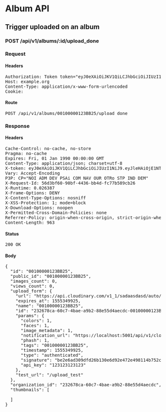 # Album API

## Trigger uploaded on an album

### POST /api/v1/albums/:id/upload_done
### Request

#### Headers

<pre>Authorization: Token token=&quot;eyJ0eXAiOiJKV1QiLCJhbGciOiJIUzI1NiJ9.eyJleHAiOjE1NTQ3NTk1MjUsImlhdCI6MTU1NDc0NTEyNSwidXNlcl9pZCI6ImJjYTVlYTEwLTZlMDYtNDZiYi1hMTYwLWQ1ZmI2NjlhMjc3NCIsImFiaWxpdGllcyI6eyIwMDEwMDAwMDEyM0JCMjUiOnsiQWNjZXNzIjp7ImltYWdlX3VwbG9hZCI6dHJ1ZX19fX0.guKk5l1ISUrpcWz2Q4VI4RDBqgP8oJ6TukHMmE1X9IM&quot;
Host: example.org
Content-Type: application/x-www-form-urlencoded
Cookie: </pre>

#### Route

<pre>POST /api/v1/albums/00100000123BB25/upload_done</pre>

### Response

#### Headers

<pre>Cache-Control: no-cache, no-store
Pragma: no-cache
Expires: Fri, 01 Jan 1990 00:00:00 GMT
Content-Type: application/json; charset=utf-8
X-token: eyJ0eXAiOiJKV1QiLCJhbGciOiJIUzI1NiJ9.eyJleHAiOjE1NTQ3NTk1MjUsImlhdCI6MTU1NDc0NTEyNSwidXNlcl9pZCI6ImJjYTVlYTEwLTZlMDYtNDZiYi1hMTYwLWQ1ZmI2NjlhMjc3NCIsImFiaWxpdGllcyI6eyIwMDEwMDAwMDEyM0JCMjUiOnsiQWNjZXNzIjp7ImltYWdlX3VwbG9hZCI6dHJ1ZX19fX0.guKk5l1ISUrpcWz2Q4VI4RDBqgP8oJ6TukHMmE1X9IM
Vary: Accept-Encoding
P3P: CP=&quot;NOI ADM DEV PSAi COM NAV OUR OTRo STP IND DEM&quot;
X-Request-Id: 56d3bf60-90bf-4436-bb4d-fc77b589cb26
X-Runtime: 0.026387
X-Frame-Options: DENY
X-Content-Type-Options: nosniff
X-XSS-Protection: 1; mode=block
X-Download-Options: noopen
X-Permitted-Cross-Domain-Policies: none
Referrer-Policy: origin-when-cross-origin, strict-origin-when-cross-origin
Content-Length: 963</pre>

#### Status

<pre>200 OK</pre>

#### Body

<pre>{
  "id": "00100000123BB25",
  "public_id": "00100000123BB25",
  "images_count": 0,
  "views_count": 0,
  "upload_form": {
    "url": "https://api.cloudinary.com/v1_1/sadaasdasd/auto/upload",
    "expires_at": 1555349925,
    "name": "00100000123BB25",
    "id": "232678ca-60c7-4bae-a9b2-88e55d4aecdc-00100000123BB25",
    "params": {
      "colors": 1,
      "faces": 1,
      "image_metadata": 1,
      "notification_url": "https://localhost:5001/api/v1/cloudinary?token=eyJ0eXAiOiJKV1QiLCJhbGciOiJIUzI1NiJ9.eyJleHAiOjE1NTQ3NTk1MjUsImlhdCI6MTU1NDc0NTEyNSwidXNlcl9pZCI6ImJjYTVlYTEwLTZlMDYtNDZiYi1hMTYwLWQ1ZmI2NjlhMjc3NCIsImFsYnVtX2lkIjoiMDAxMDAwMDAxMjNCQjI1Iiwib3JnYW5pemF0aW9uX2lkIjoiMjMyNjc4Y2EtNjBjNy00YmFlLWE5YjItODhlNTVkNGFlY2RjIn0.A9v0CAMAVWPMUIc1Vfoye2F-oRxuFQvpUISjvoQgc60",
      "phash": 1,
      "tags": "00100000123BB25",
      "timestamp": 1555349925,
      "type": "authenticated",
      "signature": "be2e6ad309dfd26b130e6d92e472e498114b752c",
      "api_key": "123123123123"
    },
    "test_url": "/upload_test"
  },
  "organization_id": "232678ca-60c7-4bae-a9b2-88e55d4aecdc",
  "thumbnails": [

  ]
}</pre>
